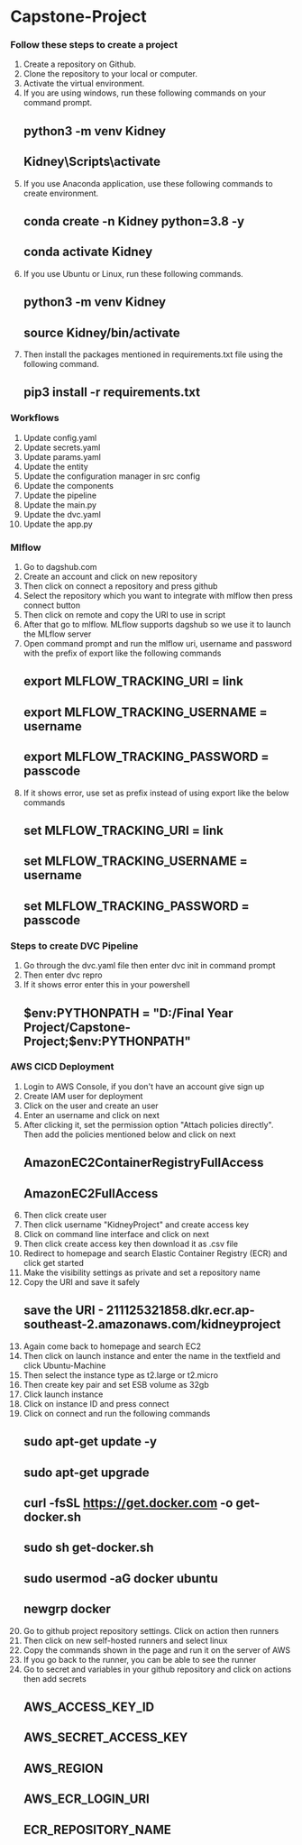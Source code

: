 # Capstone-Project
### Follow these steps to create a project

1. Create a repository on Github.
2. Clone the repository to your local or computer.
3. Activate the virtual environment.
4. If you are using windows, run these following commands on your command prompt. 
    ## python3 -m venv Kidney 
    ## Kidney\Scripts\activate
5. If you use Anaconda application, use these following commands to create environment. 
    ## conda create -n Kidney python=3.8 -y 
    ## conda activate Kidney
6. If you use Ubuntu or Linux, run these following commands. 
    ## python3 -m venv Kidney 
    ## source Kidney/bin/activate
7. Then install the packages mentioned in requirements.txt file using the following command. 
    ## pip3 install -r requirements.txt

### Workflows

1. Update config.yaml
2. Update secrets.yaml
3. Update params.yaml
4. Update the entity
5. Update the configuration manager in src config
6. Update the components
7. Update the pipeline
8. Update the main.py
9. Update the dvc.yaml
10. Update the app.py

### Mlflow

1. Go to dagshub.com
2. Create an account and click on new repository
3. Then click on connect a repository and press github
4. Select the repository which you want to integrate with mlflow then press connect button
5. Then click on remote and copy the URI to use in script
6. After that go to mlflow. MLflow supports dagshub so we use it to launch the MLflow server 
7. Open command prompt and run the mlflow uri, username and password with the prefix of export like the following commands
    ## export MLFLOW_TRACKING_URI = link
    ## export MLFLOW_TRACKING_USERNAME = username
    ## export MLFLOW_TRACKING_PASSWORD = passcode
8. If it shows error, use set as prefix instead of using export like the below commands
    ## set MLFLOW_TRACKING_URI = link
    ## set MLFLOW_TRACKING_USERNAME = username
    ## set MLFLOW_TRACKING_PASSWORD = passcode

### Steps to create DVC Pipeline

1. Go through the dvc.yaml file then enter dvc init in command prompt
2. Then enter dvc repro
3. If it shows error enter this in your powershell 
    ## $env:PYTHONPATH = "D:/Final Year Project/Capstone-Project;$env:PYTHONPATH"

### AWS CICD Deployment

1. Login to AWS Console, if you don't have an account give sign up
2. Create IAM user for deployment
3. Click on the user and create an user
4. Enter an username and click on next
5. After clicking it, set the permission option "Attach policies directly". Then add the policies mentioned below and click on next
    ## AmazonEC2ContainerRegistryFullAccess
    ## AmazonEC2FullAccess
5. Then click create user
6. Then click username "KidneyProject" and create access key
7. Click on command line interface and click on next
8. Then click create access key then download it as .csv file
9. Redirect to homepage and search Elastic Container Registry (ECR) and click get started
10. Make the visibility settings as private and set a repository name
11. Copy the URI and save it safely
    ## save the URI - 211125321858.dkr.ecr.ap-southeast-2.amazonaws.com/kidneyproject
12. Again come back to homepage and search EC2
13. Then click on launch instance and enter the name in the textfield and click Ubuntu-Machine
14. Then select the instance type as t2.large or t2.micro
15. Then create key pair and set ESB volume as 32gb
16. Click launch instance
17. Click on instance ID and press connect
18. Click on connect and run the following commands
    ## sudo apt-get update -y
    ## sudo apt-get upgrade
    ## curl -fsSL https://get.docker.com -o get-docker.sh
    ## sudo sh get-docker.sh
    ## sudo usermod -aG docker ubuntu
    ## newgrp docker
19. Go to github project repository settings. Click on action then runners
20. Then click on new self-hosted runners and select linux
21. Copy the commands shown in the page and run it on the server of AWS
22. If you go back to the runner, you can be able to see the runner
23. Go to secret and variables in your github repository and click on actions then add secrets
    ## AWS_ACCESS_KEY_ID
    ## AWS_SECRET_ACCESS_KEY
    ## AWS_REGION 
    ## AWS_ECR_LOGIN_URI
    ## ECR_REPOSITORY_NAME